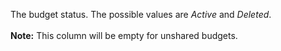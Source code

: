The budget status. The possible values are *Active* and *Deleted*.<br/><br/>**Note:** This column will be empty for unshared budgets.
